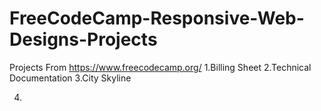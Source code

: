 # FreeCodeCamp-Responsive-Web-Designs-Projects
Projects From https://www.freecodecamp.org/
1.Billing Sheet
2.Technical Documentation
3.City Skyline

4.
